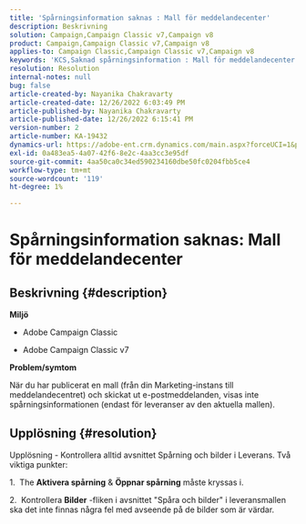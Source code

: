 ```yaml
---
title: 'Spårningsinformation saknas : Mall för meddelandecenter'
description: Beskrivning
solution: Campaign,Campaign Classic v7,Campaign v8
product: Campaign,Campaign Classic v7,Campaign v8
applies-to: Campaign Classic,Campaign Classic v7,Campaign v8
keywords: 'KCS,Saknad spårningsinformation : Mall för meddelandecenter'
resolution: Resolution
internal-notes: null
bug: false
article-created-by: Nayanika Chakravarty
article-created-date: 12/26/2022 6:03:49 PM
article-published-by: Nayanika Chakravarty
article-published-date: 12/26/2022 6:15:41 PM
version-number: 2
article-number: KA-19432
dynamics-url: https://adobe-ent.crm.dynamics.com/main.aspx?forceUCI=1&pagetype=entityrecord&etn=knowledgearticle&id=bfc5e9a0-4785-ed11-81ac-6045bd006b4b
exl-id: 0a483ea5-4a07-42f6-8e2c-4aa3cc3e95df
source-git-commit: 4aa50ca0c34ed590234160dbe50fc0204fbb5ce4
workflow-type: tm+mt
source-wordcount: '119'
ht-degree: 1%

---
```


# Spårningsinformation saknas: Mall för meddelandecenter

## Beskrivning {#description}


<b>Miljö</b>

- Adobe Campaign Classic

- Adobe Campaign Classic v7

<b>Problem/symtom</b>

När du har publicerat en mall (från din Marketing-instans till meddelandecentret) och skickat ut e-postmeddelanden, visas inte spårningsinformationen (endast för leveranser av den aktuella mallen).


## Upplösning {#resolution}


Upplösning - Kontrollera alltid avsnittet Spårning och bilder i Leverans. Två viktiga punkter:

1.  The <b>Aktivera spårning</b> &amp; <b>Öppnar spårning</b> måste kryssas i.

2.  Kontrollera <b>Bilder</b> -fliken i avsnittet &quot;Spåra och bilder&quot; i leveransmallen ska det inte finnas några fel med avseende på de bilder som är värdar.
